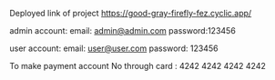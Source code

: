 Deployed link of project
https://good-gray-firefly-fez.cyclic.app/

admin account:
email:  admin@admin.com
password:123456

user account:
email: user@user.com
password: 123456

To make payment account No through card : 4242 4242 4242 4242

